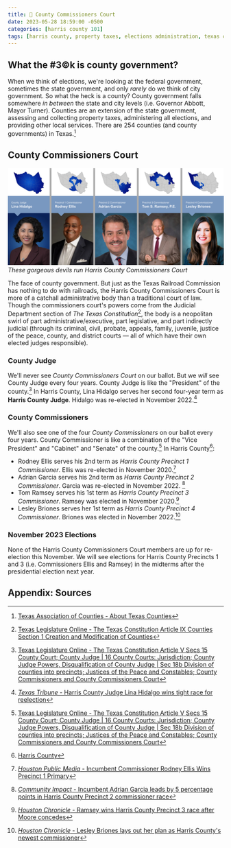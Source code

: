```yaml
---
title: 🍎 County Commissioners Court
date: 2023-05-28 18:59:00 -0500
categories: [harris county 101]
tags: [harris county, property taxes, elections administration, texas counties, county judge, county commissioner, county commissioners court, lina hidalgo, rodney ellis, adrian garcia, tom ramsey, lesley briones]     # TAG names should always be lowercase
---
```


## What the #3©k is county government?

When we think of elections, we're looking at the federal government, sometimes the state government, and only *rarely* do we think of city government. So what the heck is a county? County government falls somewhere *in between* the state and city levels (i.e. Governor Abbott, Mayor Turner). Counties are an extension of the state government, assessing and collecting property taxes, administering all elections, and providing other local services. There are 254 counties (and county governments) in Texas.[^1]

## County Commissioners Court

![Harris County Commissioners Court](/assets/img/ccc.png)
_These gorgeous devils run Harris County Commissioners Court_

The face of county government. But just as the Texas Railroad Commission has nothing to do with railroads, the Harris County Commissioners Court is more of a catchall administrative body than a traditional court of law. Though the commissioners court's powers come from the Judicial Department section of *The Texas Constitution*[^2], the body is a neopolitan swirl of part administrative/executive, part legislative, and part indirectly judicial (through its criminal, civil, probate, appeals, family, juvenile, justice of the peace, county, and district courts — all of which have their own elected judges responsible).

### County Judge

We'll never see *County Commissioners Court* on our ballot. But we *will* see County Judge every four years. County Judge is like the "President" of the county.[^5] In Harris County, Lina Hidalgo serves her second four-year term as **Harris County Judge**. Hidalgo was re-elected in November 2022.[^4]

### County Commissioners

We'll also see one of the four *County Commissioners* on our ballot every four years. County Commissioner is like a combination of the "Vice President" and "Cabinet" and "Senate" of the county.[^5] In Harris County[^10]:

* Rodney Ellis serves his 2nd term as *Harris County Precinct 1 Commissioner*. Ellis was re-elected in November 2020.[^6]
* Adrian Garcia serves his 2nd term as *Harris County Precinct 2 Commissioner*. Garcia was re-elected in November 2022. [^7]
* Tom Ramsey serves his 1st term as *Harris County Precinct 3 Commissioner*. Ramsey was elected in November 2020.[^8]
* Lesley Briones serves her 1st term as *Harris County Precinct 4 Commissioner*. Briones was elected in November 2022.[^9]

### November 2023 Elections

None of the Harris County Commissioners Court members are up for re-election this November. We will see elections for Harris County Precincts 1 and 3 (i.e. Commissioners Ellis and Ramsey) in the midterms after the presidential election next year.

## Appendix: Sources

[^1]: <a href="https://www.county.org/About-Texas-Counties" target="_blank">Texas Association of Counties - About Texas Counties</a>
[^2]: <a href="https://statutes.capitol.texas.gov/Docs/CN/htm/CN.9.htm" target="_blank">Texas Legislature Online - The Texas Constitution Article IX Counties Section 1 Creation and Modification of Counties</a>
[^3]: <a href="https://budget.harriscountytx.gov/doc/Budget/budgetbook/Budget_Book_Part_I_Summary_of_Resources_and_Requests.pdf" target="_blank">Harris County Office of Management and Budget - Budget Book Executive Summary Organizational Chart</a>
[^4]: <a href="https://www.texastribune.org/2022/11/09/harris-county-judge-lina-hidalgo-alexandra-mealer/" target="_blank">*Texas Tribune* - Harris County Judge Lina Hidalgo wins tight race for reelection</a>
[^5]: <a href="https://statutes.capitol.texas.gov/Docs/CN/htm/CN.5.htm" target="_blank">Texas Legislature Online - The Texas Constitution Article V Secs 15 County Court; County Judge | 16 County Courts: Jurisdiction; County Judge Powers, Disqualification of County Judge | Sec 18b Division of counties into precincts; Justices of the Peace and Constables; County Commissioners and County Commissioners Court</a>
[^6]: <a href="https://www.houstonpublicmedia.org/articles/news/2020/03/04/361656/primary-voters-select-x-x-and-x-for-harris-county-commissioners-races/" target="_blank">*Houston Public Media* - Incumbent Commissioner Rodney Ellis Wins Precinct 1 Primary</a>
[^7]: <a href="https://communityimpact.com/houston/bay-area/election/2022/11/08/incumbent-adrian-garcia-leads-by-5-percentage-points-in-harris-county-precinct-2-commissioner-race/" target="_blank">*Community Impact* - Incumbent Adrian Garcia leads by 5 percentage points in Harris County Precinct 2 commissioner race</a>
[^8]: <a href="https://www.houstonchronicle.com/news/houston-texas/houston/article/Republican-Tom-Ramsey-leads-after-early-voting-15699027.php" target="_blank">*Houston Chronicle* - Ramsey wins Harris County Precinct 3 race after Moore concedes</a>
[^9]: <a href="https://www.chron.com/politics/article/harris-county-court-17579958.php" target="_blank">*Houston Chronicle* - Lesley Briones lays out her plan as Harris County's newest commissioner</a>
[^10]: <a href="https://www.harriscountytx.gov/" target="_blank">Harris County</a>